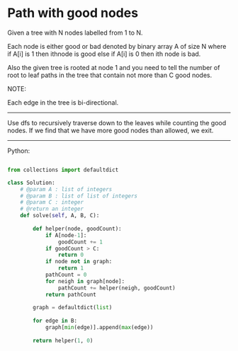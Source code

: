 # Path with good nodes

Given a tree with N nodes labelled from 1 to N.

Each node is either good or bad denoted by binary array A of size N where if
A[i] is 1 then ithnode is good else if A[i] is 0 then ith node is bad.

Also the given tree is rooted at node 1 and you need to tell the number of root
to leaf paths in the tree that contain not more than C good nodes.

NOTE:

Each edge in the tree is bi-directional.

---

Use dfs to recursively traverse down to the leaves while counting the good
nodes. If we find that we have more good nodes than allowed, we exit.

---

Python:

```python

from collections import defaultdict

class Solution:
    # @param A : list of integers
    # @param B : list of list of integers
    # @param C : integer
    # @return an integer
    def solve(self, A, B, C):
        
        def helper(node, goodCount):
            if A[node-1]:
                goodCount += 1
            if goodCount > C:
                return 0
            if node not in graph:
                return 1
            pathCount = 0
            for neigh in graph[node]:
                pathCount += helper(neigh, goodCount)
            return pathCount
            
        graph = defaultdict(list)
        
        for edge in B:
            graph[min(edge)].append(max(edge))
        
        return helper(1, 0)
```
